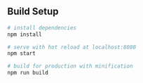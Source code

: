 ## Build Setup

``` bash
# install dependencies
npm install

# serve with hot reload at localhost:8080
npm start

# build for production with minification
npm run build

```
